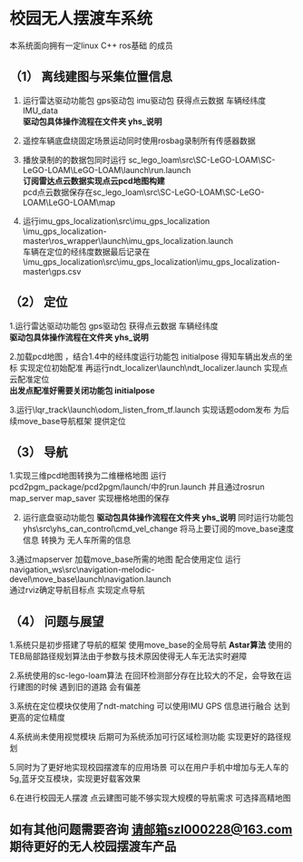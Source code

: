 # 校园无人摆渡车系统  
  
本系统面向拥有一定linux C++ ros基础 的成员  
  
##  （1） 离线建图与采集位置信息  
1. 运行雷达驱动功能包 gps驱动包 imu驱动包 获得点云数据 车辆经纬度 IMU_data  
   **驱动包具体操作流程在文件夹 yhs_说明**  
     
2. 遥控车辆底盘绕固定场景运动同时使用rosbag录制所有传感器数据  
     
3. 播放录制的的数据包同时运行 sc_lego_loam\src\SC-LeGO-LOAM\SC-LeGO-LOAM\LeGO-LOAM\launch\run.launch  
   **订阅雷达点云数据实现点云pcd地图构建**  
   pcd点云数据保存在sc_lego_loam\src\SC-LeGO-LOAM\SC-LeGO-LOAM\LeGO-LOAM\map  
     
4. 运行imu_gps_localization\src\imu_gps_localization  
   \imu_gps_localization-master\ros_wrapper\launch\imu_gps_localization.launch  
   车辆在定位的经纬度数据最后记录在\imu_gps_localization\src\imu_gps_localization\imu_gps_localization-master\gps.csv
  
##  （2） 定位  
1.运行雷达驱动功能包 gps驱动包 获得点云数据 车辆经纬度  
  **驱动包具体操作流程在文件夹 yhs_说明**  
  
2.加载pcd地图 ，结合1.4中的经纬度运行功能包 initialpose 得知车辆出发点的坐标 实现定位初始配准 再运行ndt_localizer\launch\ndt_localizer.launch 实现点云配准定位  
**出发点配准好需要关闭功能包 initialpose**  

3.运行\lqr_track\launch\odom_listen_from_tf.launch 实现话题odom发布 为后续move_base导航框架 提供定位  
  
 ##  （3） 导航  
1.实现三维pcd地图转换为二维栅格地图 运行pcd2pgm_package/pcd2pgm/launch/中的run.launch 并且通过rosrun map_server map_saver 实现栅格地图的保存  
  
2. 运行底盘驱动功能包 **驱动包具体操作流程在文件夹 yhs_说明**
   同时运行功能包yhs\src\yhs_can_control\cmd_vel_change 将马上要订阅的move_base速度信息 转换为 无人车所需的信息  
     
3.通过mapserver 加载move_base所需的地图 配合使用定位 运行navigation_ws\src\navigation-melodic-devel\move_base\launch\navigation.launch  
通过rviz确定导航目标点  实现定点导航
  
 ##  （4） 问题与展望  
 1.系统只是初步搭建了导航的框架 使用move_base的全局导航 **Astar算法**  使用的TEB局部路径规划算法由于参数与技术原因使得无人车无法实时避障  
   
 2.系统使用的sc-lego-loam算法 在回环检测部分存在比较大的不足，会导致在运行建图的时候 遇到旧的道路 会有偏差  
   
 3.系统在定位模块仅使用了ndt-matching 可以使用IMU GPS 信息进行融合 达到更高的定位精度  
   
 4.系统尚未使用视觉模块 后期可为系统添加可行区域检测功能 实现更好的路径规划  
   
 5.同时为了更好地实现校园摆渡车的应用场景 可以在用户手机中增加与无人车的5g,蓝牙交互模块，实现更好载客效果  
   
 6.在进行校园无人摆渡 点云建图可能不够实现大规模的导航需求 可选择高精地图  
   
 ## 如有其他问题需要咨询 请邮箱szl000228@163.com 期待更好的无人校园摆渡车产品

 
